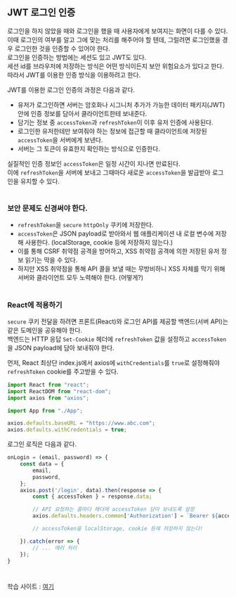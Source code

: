 ## JWT 로그인 인증
로그인을 하지 않았을 때와 로그인을 했을 때 사용자에게 보여지는 화면이 다를 수 있다.  
이때 로그인의 여부를 알고 그에 맞는 처리를 해주어야 할 텐데, 그럴려면 로그인했을 경우 로그인한 것을 인증할 수 있어야 한다.  
로그인을 인증하는 방법에는 세션도 있고 JWT도 있다.  
세션 id를 브라우저에 저장하는 방식은 어떤 방식이든지 보안 위험요소가 있다고 한다.  
따라서 JWT를 이용한 인증 방식을 이용하려고 한다.

JWT를 이용한 로그인 인증의 과정은 다음과 같다.
- 유저가 로그인하면 서버는 암호화나 시그니처 추가가 가능한 데이터 패키지(JWT) 안에 인증 정보를 담아서 클라이언트한테 보내준다.
- 담기는 정보 중 `accessToken`과 `refreshToken`이 이후 유저 인증에 사용된다.
- 로그인한 유저한테만 보여줘야 하는 정보에 접근할 때 클라이언트에 저장된 `accessToken`을 서버에게 보낸다.
- 서버는 그 토큰이 유효한지 확인하는 방식으로 인증한다.

실질적인 인증 정보인 `accessToken`은 일정 시간이 지나면 만료된다.  
이에 `refreshToken`을 서버에 보내고 그때마다 새로운 `accessToken`을 발급받아 로그인을 유지할 수 있다.
#
### 보안 문제도 신경써야 한다.
- `refreshToken`을 `secure` `httpOnly` 쿠키에 저장한다.
- `accessToken`은 JSON payload로 받아와서 웹 애플리케이션 내 로컬 변수에 저장해 사용한다. (localStorage, cookie 등에 저장하지 않는다.)
- 이를 통해 CSRF 취약점 공격을 방어하고, XSS 취약점 공격에 의한 저장된 유저 정보 읽기는 막을 수 있다.
- 하지만 XSS 취약점을 통해 API 콜을 보낼 때는 무방비하니 XSS 자체를 막기 위해 서버와 클라이언트 모두 노력해야 한다. (어떻게?)
#
### React에 적용하기
`secure` 쿠키 전달을 하려면 프론트(React)와 로그인 API를 제공할 백엔드(서버 API)는 같은 도메인을 공유해야 한다.  
백엔드는 HTTP 응답 `Set-Cookie` 헤더에 `refreshToken` 값을 설정하고 `accessToken` 을 JSON payload에 담아 보내줘야 한다.

먼저, React 최상단 index.js에서 axios에 `withCredentials`를 `true`로 설정해줘야 `refreshToken` cookie를 주고받을 수 있다.
```javascript
import React from "react";
import ReactDOM from "react-dom";
import axios from "axios";

import App from "./App";

axios.defaults.baseURL = "https://www.abc.com";
axios.defaults.withCredentials = true;
```
로그인 로직은 다음과 같다.
```javascript
onLogin = (email, password) => {
	const data = {
		email,
		password,
	};
	axios.post('/login', data).then(response => {
		const { accessToken } = response.data;

		// API 요청하는 콜마다 헤더에 accessToken 담아 보내도록 설정
		axios.defaults.headers.common['Authorization'] = `Bearer ${accessToken}`;

		// accessToken을 localStorage, cookie 등에 저장하지 않는다!

	}).catch(error => {
		// ... 에러 처리
	});
}
```
#
학습 사이트 : [여기](https://velog.io/@yaytomato/%ED%94%84%EB%A1%A0%ED%8A%B8%EC%97%90%EC%84%9C-%EC%95%88%EC%A0%84%ED%95%98%EA%B2%8C-%EB%A1%9C%EA%B7%B8%EC%9D%B8-%EC%B2%98%EB%A6%AC%ED%95%98%EA%B8%B0)
